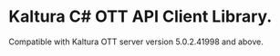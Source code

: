 # Kaltura C# OTT API Client Library.
Compatible with Kaltura OTT server version 5.0.2.41998 and above.
